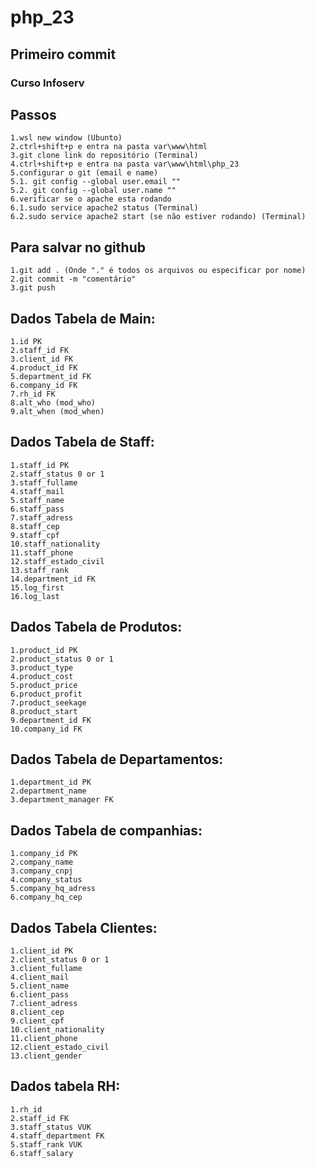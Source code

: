 # php_23
## Primeiro commit
### Curso Infoserv

## Passos
    1.wsl new window (Ubunto)
    2.ctrl+shift+p e entra na pasta var\www\html
    3.git clone link do repositório (Terminal)
    4.ctrl+shift+p e entra na pasta var\www\html\php_23
    5.configurar o git (email e name)
    5.1. git config --global user.email ""
    5.2. git config --global user.name ""
    6.verificar se o apache esta rodando
    6.1.sudo service apache2 status (Terminal)
    6.2.sudo service apache2 start (se não estiver rodando) (Terminal)

## Para salvar no github
    1.git add . (Onde "." é todos os arquivos ou especificar por nome)
    2.git commit -m "comentário"
    3.git push


## Dados Tabela de Main:
    1.id PK
    2.staff_id FK
    3.client_id FK
    4.product_id FK
    5.department_id FK
    6.company_id FK
    7.rh_id FK
    8.alt_who (mod_who)
    9.alt_when (mod_when)

## Dados Tabela de Staff:
    1.staff_id PK
    2.staff_status 0 or 1
    3.staff_fullame
    4.staff_mail
    5.staff_name
    6.staff_pass
    7.staff_adress
    8.staff_cep
    9.staff_cpf
    10.staff_nationality
    11.staff_phone
    12.staff_estado_civil
    13.staff_rank
    14.department_id FK
    15.log_first
    16.log_last
    
## Dados Tabela de Produtos:
    1.product_id PK
    2.product_status 0 or 1
    3.product_type
    4.product_cost
    5.product_price
    6.product_profit
    7.product_seekage
    8.product_start
    9.department_id FK
    10.company_id FK
    
## Dados Tabela de Departamentos:
    1.department_id PK
    2.department_name
    3.department_manager FK

## Dados Tabela de companhias:
    1.company_id PK
    2.company_name
    3.company_cnpj
    4.company_status
    5.company_hq_adress
    6.company_hq_cep

## Dados Tabela Clientes:
    1.client_id PK
    2.client_status 0 or 1
    3.client_fullame
    4.client_mail
    5.client_name
    6.client_pass
    7.client_adress
    8.client_cep
    9.client_cpf
    10.client_nationality
    11.client_phone
    12.client_estado_civil
    13.client_gender

## Dados tabela RH:
    1.rh_id
    2.staff_id FK
    3.staff_status VUK
    4.staff_department FK
    5.staff_rank VUK
    6.staff_salary
